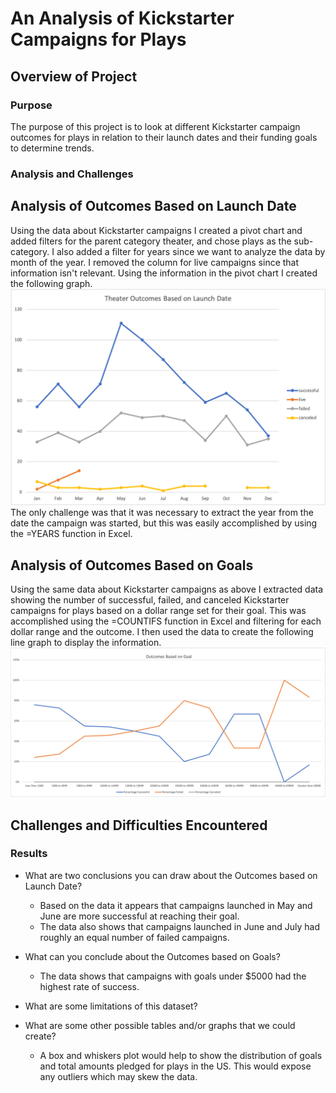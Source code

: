 # An Analysis of Kickstarter Campaigns for Plays

## Overview of Project

### Purpose 
The purpose of this project is to look at different Kickstarter campaign outcomes for plays in relation to their launch dates and their funding goals to determine trends.

### Analysis and Challenges

## Analysis of Outcomes Based on Launch Date
Using the data about Kickstarter campaigns I created a pivot chart and added filters for the parent category theater, and chose plays as the sub-category. I also added a filter for years since we want to analyze the data by month of the year. I removed the column for live campaigns since that information isn't relevant. Using the information in the pivot chart I created the following graph.
![image](https://github.com/lelar92/kickstarter-analysis/blob/main/Theater_Outcomes_vs_Launch.png)
The only challenge was that it was necessary to extract the year from the date the campaign was started, but this was easily accomplished by using the =YEARS function in Excel.

## Analysis of Outcomes Based on Goals
Using the same data about Kickstarter campaigns as above I extracted data showing the number of successful, failed, and canceled Kickstarter campaigns for plays based on a dollar range set for their goal. This was accomplished using the =COUNTIFS function in Excel and filtering for each dollar range and the outcome. I then used the data to create the following line graph to display the information.
![image](https://github.com/lelar92/kickstarter-analysis/blob/main/Outcomes_vs_Goals.png)

## Challenges and Difficulties Encountered

### Results

- What are two conclusions you can draw about the Outcomes based on Launch Date?
  - Based on the data it appears that campaigns launched in May and June are more successful at reaching their goal. 
  - The data also shows that campaigns launched in June and July had roughly an equal number of failed campaigns.

- What can you conclude about the Outcomes based on Goals?
  - The data shows that campaigns with goals under $5000 had the highest rate of success.

- What are some limitations of this dataset?


- What are some other possible tables and/or graphs that we could create?
  - A box and whiskers plot would help to show the distribution of goals and total amounts pledged for plays in the US. This would expose any outliers which may skew the data.

